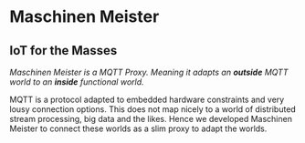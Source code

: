 # Maschinen Meister
## IoT for the Masses

_Maschinen Meister is a MQTT Proxy. Meaning it adapts an **outside** MQTT world to an **inside** functional world._

MQTT is a protocol adapted to embedded hardware constraints and very lousy connection options.
This does not map nicely to a world of distributed stream processing, big data and the likes.
Hence we developed Maschinen Meister to connect these worlds as a slim proxy to adapt the worlds.
